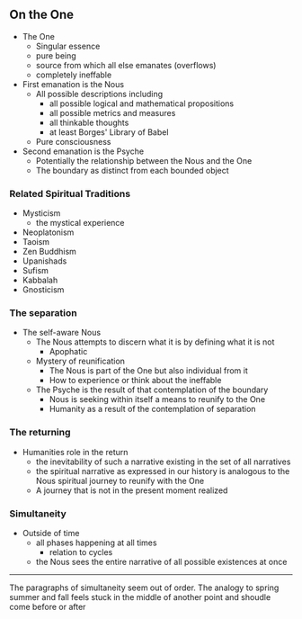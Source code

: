 ## On the One

- The One
    - Singular essence
    - pure being
    - source from which all else emanates (overflows)
    - completely ineffable
- First emanation is the Nous
    - All possible descriptions including 
        - all possible logical and mathematical propositions
        - all possible metrics and measures
        - all thinkable thoughts
        - at least Borges' Library of Babel
    - Pure consciousness
- Second emanation is the Psyche
    - Potentially the relationship between the Nous and the One
    - The boundary as distinct from each bounded object

### Related Spiritual Traditions

- Mysticism
    - the mystical experience
- Neoplatonism
- Taoism
- Zen Buddhism
- Upanishads
- Sufism
- Kabbalah
- Gnosticism

### The separation

- The self-aware Nous
    - The Nous attempts to discern what it is by defining what it is not
        - Apophatic
    - Mystery of reunification
        - The Nous is part of the One but also individual from it
        - How to experience or think about the ineffable
    - The Psyche is the result of that contemplation of the boundary
        - Nous is seeking within itself a means to reunify to the One
        - Humanity as a result of the contemplation of separation

### The returning

- Humanities role in the return
    - the inevitability of such a narrative existing in the set of all narratives
    - the spiritual narrative as expressed in our history is analogous to the Nous spiritual journey to reunify with the One
    - A journey that is not in the present moment realized

### Simultaneity

- Outside of time
    - all phases happening at all times
        - relation to cycles
    - the Nous sees the entire narrative of all possible existences at once

---

The paragraphs of simultaneity seem out of order. The analogy to spring summer and fall feels stuck in the middle of another point and shoudle come before or after
